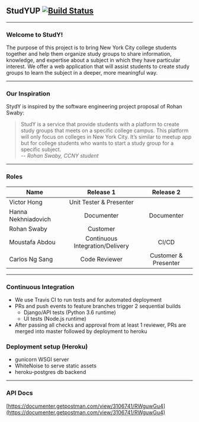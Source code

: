 ## StudYUP [![Build Status](https://travis-ci.com/CSC59939/studY.svg?branch=master)](https://travis-ci.com/CSC59939/studY)
---
### Welcome to StudY!
The purpose of this project is to bring New York City college students together and help them organize study groups to share  information, knowledge, and expertise about a subject in which they have particular interest. 
We offer a web application that will assist students to create study groups to learn the subject in a deeper, more meaningful way.
***
### Our Inspiration
StydY is inspired by the software engineering project proposal of Rohan Swaby:
> StudY is a service that provide students with a platform to create study groups that meets on a specific college campus. This platform will only focus on colleges in New York City. It’s similar to meetup app but for college students who wants to start a study group for a specific subject.    
-- _Rohan Swaby, CCNY student_
***

### Roles

| Name                  | Release 1                         |  Release 2            |
| -------------         |:---------------------------------:|:---------------------:|
| Victor Hong           | Unit Tester & Presenter           |                       |
| Hanna Nekhniadovich   | Documenter                        | Documenter            |
| Rohan Swaby           | Customer                          |                       |
| Moustafa Abdou        | Continuous Integration/Delivery   | CI/CD                 |
| Carlos Ng Sang        | Code Reviewer                     | Customer & Presenter  |


----

### Continuous Integration
- We use Travis CI to run tests and for automated deployment
- PRs and push events to feature branches trigger 2 sequential builds
   - Django/API tests (Python 3.6 runtime)
   - UI tests (Node.js runtime)
- After passing all checks and approval from at least 1 reviewer, PRs are merged into master followed by deployment to heroku


### Deployment setup (Heroku)
- gunicorn WSGI server
- WhiteNoise to serve static assets
- heroku-postgres db backend

---

### API Docs
[https://documenter.getpostman.com/view/3106741/RWguwGu4](https://documenter.getpostman.com/view/3106741/RWguwGu4)






